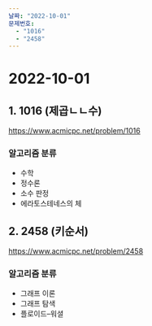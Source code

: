 ```yaml
---
날짜: "2022-10-01"
문제번호:
  - "1016"
  - "2458"
---
```


# 2022-10-01

## 1. 1016 (제곱ㄴㄴ수)
https://www.acmicpc.net/problem/1016

### 알고리즘 분류

- 수학
- 정수론
- 소수 판정
- 에라토스테네스의 체


## 2. 2458 (키순서)
https://www.acmicpc.net/problem/2458

### 알고리즘 분류

- 그래프 이론
- 그래프 탐색
- 플로이드–워셜
